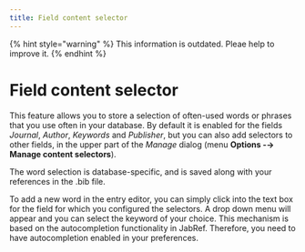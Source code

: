 ```yaml
---
title: Field content selector
---
```

{% hint style="warning" %}
This information is outdated. Pleae help to improve it.
{% endhint %}

# Field content selector

This feature allows you to store a selection of often-used words or phrases that you use often in your database. By default it is enabled for the fields _Journal_, _Author_, _Keywords_ and _Publisher_, but you can also add selectors to other fields, in the upper part of the _Manage_ dialog \(menu **Options -→ Manage content selectors**\).

The word selection is database-specific, and is saved along with your references in the .bib file.

To add a new word in the entry editor, you can simply click into the text box for the field for which you configured the selectors. A drop down menu will appear and you can select the keyword of your choice. This mechanism is based on the autocompletion functionality in JabRef. Therefore, you need to have autocompletion enabled in your preferences.

